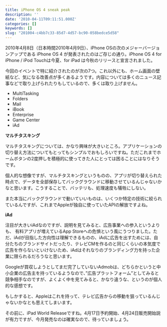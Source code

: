 ```yaml
---
title: iPhone OS 4 sneak peak
description: ''
date: '2010-04-11T09:11:51.000Z'
categories: []
keywords: []
slug: "201004-c4bb7c33-85d7-4d57-bc90-058bedce5d58"
---
```

2010年4月8日（日本時間2010年4月9日）、iPhone OSの次のメジャーバージョンアップである iPhone OS 4 が発表されたのはご存じの通り。iPhone OS 4 for iPhone / iPod Touchは今夏、for iPad は今秋のリリースと宣言されました。

今回のイベントで特に紹介されたのが次の7つ。これ以外にも、ホーム画面の壁紙など、気になる改善点が多くあるようです。内容については多くのニュース記事などで取り上げられたりもしているので、多くは取り上げません。

*   MultiTasking
*   Folders
*   Mail
*   iBook
*   Enterprise
*   Game Center
*   iAd

**マルチタスキング**

マルチタスキングについては、かなり興味が大きいところ。アプリケーションの切り替え方法についてもとってもシンプルでおもしろいですね。ただこれまでホームボタンの2度押しを積極的に使ってきた人にとっては困ることにはなりそうです。

個人的な想像ですが、マルチタスキングというものの、アプリが切り替えられた時点で、データを全部保存してバックグラウンドに移動させているんじゃないかなと思います。こうすることで、バッテリも、処理速度も犠牲にしない。

また本当にバックグラウンドで動いていいものは、いくつか特定の技術に絞られているんですが、これまでAppleが独自に使っていたAPIの解放ですよね。

**iAd**

注目が大きいiAdなのですが、説明を見てみると、広告事業への参入というよりも、 有料アプリが増えているApp Storeへの危惧という風にうつりました。ただ、iAdが目指した方向性は理解できるものの、iAdに広告を出すためには、自分たちのブランドサイトだったり、テレビCMを作るのと同じくらいの本気度で広告を作らないといけないため、iAdはそれなりのブランディング力を持った企業に限られるだろうなと思います。

Googleが買収しようとしてまだ完了していないAdmobは、どちらかというと中小企業の広告主を持っているようなので、”広告プラットフォーム”としてみると競争相手なのですが、よくよく中を見てみると、かなり違うな、というのが個人的な感想です。

もしかすると、Appleはこれを持って、テレビ広告からの移動を狙っているんじゃないかなとも思えてしまいます。

その前に、iPad World Releaseですね。4月17日予約開始、4月24日販売開始説が有力ですが、今月発売なのは確実なので、待っていましょう。